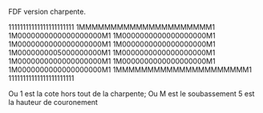 FDF version charpente.


11111111111111111111111 1MMMMMMMMMMMMMMMMMMMMM1 1M0000000000000000000M1 1M0000000000000000000M1 1M0000000000000000000M1 1M0000000000000000000M1 1M0000000005000000000M1 1M0000000000000000000M1 1M0000000000000000000M1 1M0000000000000000000M1 1M0000000000000000000M1 1MMMMMMMMMMMMMMMMMMMMM1 11111111111111111111111

Ou 1 est la cote hors tout de la charpente;
Ou M est le soubassement
5 est la hauteur de couronement

